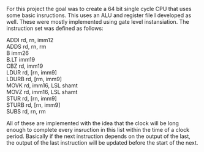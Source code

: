 For this project the goal was to create a 64 bit single cycle CPU that uses some basic insructions. This uses an ALU and register file I developed as well. These were mostly implemented using gate level instansiation. The instruction set was defined as follows:

ADDI rd, rn, imm12  <br />
ADDS rd, rn, rm  <br />
B imm26  <br />
B.LT imm19  <br />
CBZ rd, imm19  <br />
LDUR rd, \[rn, imm9\]  <br />
LDURB rd, \[rm, imm9\]  <br />
MOVK rd, imm16, LSL shamt  <br />
MOVZ rd, imm16, LSL shamt  <br />
STUR rd, \[rn, imm9\]  <br />
STURB rd, \[rn, imm9\]  <br />
SUBS rd, rn, rm  <br />

All of these are implemented with the idea that the clock will be long enough to complete every insruction in this list within the time of a clock period. Basically if the next instruction depends on the output of the last, the output of the last instruction will be updated before the start of the next.
